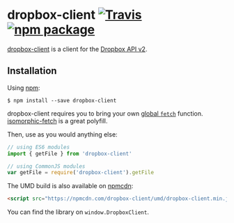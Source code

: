 # dropbox-client [![Travis][build-badge]][build] [![npm package][npm-badge]][npm]

[build-badge]: https://img.shields.io/travis/mjackson/dropbox-client/master.svg?style=flat-square
[build]: https://travis-ci.org/mjackson/dropbox-client

[npm-badge]: https://img.shields.io/npm/v/dropbox-client.svg?style=flat-square
[npm]: https://www.npmjs.org/package/dropbox-client

[dropbox-client](https://www.npmjs.com/package/dropbox-client) is a client for the [Dropbox API v2](https://www.dropbox.com/developers).

## Installation

Using [npm](https://www.npmjs.com/):

    $ npm install --save dropbox-client

dropbox-client requires you to bring your own [global `fetch`](https://developer.mozilla.org/en-US/docs/Web/API/GlobalFetch/fetch) function. [isomorphic-fetch](https://github.com/matthew-andrews/isomorphic-fetch) is a great polyfill.

Then, use as you would anything else:

```js
// using ES6 modules
import { getFile } from 'dropbox-client'

// using CommonJS modules
var getFile = require('dropbox-client').getFile
```

The UMD build is also available on [npmcdn](https://npmcdn.com):

```html
<script src="https://npmcdn.com/dropbox-client/umd/dropbox-client.min.js"></script>
```

You can find the library on `window.DropboxClient`.
